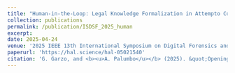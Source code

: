 ```yaml
---
title: "Human-in-the-Loop: Legal Knowledge Formalization in Attempto Controlled English"
collection: publications
permalink: /publication/ISDSF_2025_human
excerpt:
date: 2025-04-24
venue: '2025 IEEE 13th International Symposium on Digital Forensics and Security (ISDFS)'
paperurl: 'https://hal.science/hal-05021540'
citation: 'G. Garzo, and <b><u>A. Palumbo</u></b> (2025). &quot;Opening the Black Box: How Boolean AI can Support Legal Analysis.&quot; <i>2025 IEEE 13th International Symposium on Digital Forensics and Security (ISDFS)</i>.'
---
```


